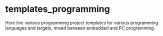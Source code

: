 # templates_programming
Here live various programming project templates for various programming languages and targets, mixed between embedded and PC programming.
